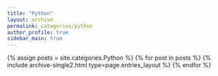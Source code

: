 ```yaml
---
title: "Python"
layout: archive
permalink: categories/python
author_profile: true
sidebar_main: true
---
```


 
{% assign posts = site.categories.Python %}
{% for post in posts %} {% include archive-single2.html type=page.entries_layout %} {% endfor %}

 
